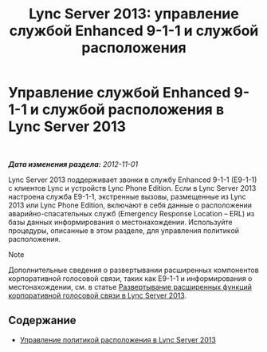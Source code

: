 ﻿---
title: 'Lync Server 2013: управление службой Enhanced 9-1-1 и службой расположения'
TOCTitle: Управление службой Enhanced 9-1-1 и службой расположения
ms:assetid: 307c5aeb-9917-46a2-a95d-de30dea27beb
ms:mtpsurl: https://technet.microsoft.com/ru-ru/library/JJ688012(v=OCS.15)
ms:contentKeyID: 49887930
ms.date: 05/19/2016
mtps_version: v=OCS.15
ms.translationtype: HT
---

# Управление службой Enhanced 9-1-1 и службой расположения в Lync Server 2013

 

_**Дата изменения раздела:** 2012-11-01_

Lync Server 2013 поддерживает звонки в службу Enhanced 9-1-1 (E9-1-1) с клиентов Lync и устройств Lync Phone Edition. Если в Lync Server 2013 настроена служба E9-1-1, экстренные вызовы, размещенные из Lync 2013 или Lync Phone Edition, включают в себя данные о расположении аварийно-спасательных служб (Emergency Response Location – ERL) из базы данных информирования о местонахождении. Используйте процедуры, описанные в этом разделе, для управления политикой расположения.

> [!NOTE]  
> Дополнительные сведения о развертывании расширенных компонентов корпоративной голосовой связи, таких как E9-1-1 и информирования о местонахождении, см. в статье <a href="lync-server-2013-deploying-advanced-enterprise-voice-features.md">Развертывание расширенных функций корпоративной голосовой связи в Lync Server 2013</a>.

## Содержание

  - [Управление политикой расположения в Lync Server 2013](lync-server-2013-managing-location-policy.md)

